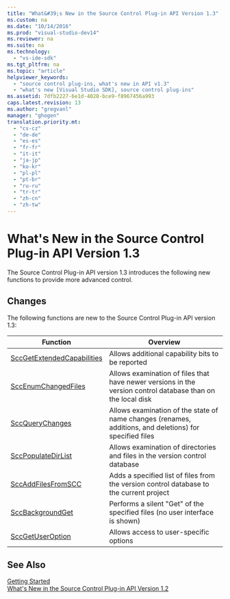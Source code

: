 ```yaml
---
title: "What&#39;s New in the Source Control Plug-in API Version 1.3"
ms.custom: na
ms.date: "10/14/2016"
ms.prod: "visual-studio-dev14"
ms.reviewer: na
ms.suite: na
ms.technology: 
  - "vs-ide-sdk"
ms.tgt_pltfrm: na
ms.topic: "article"
helpviewer_keywords: 
  - "source control plug-ins, what's new in API v1.3"
  - "what's new [Visual Studio SDK], source control plug-ins"
ms.assetid: 7dfb2227-6e1d-4028-bce9-f8967456a993
caps.latest.revision: 13
ms.author: "gregvanl"
manager: "ghogen"
translation.priority.mt: 
  - "cs-cz"
  - "de-de"
  - "es-es"
  - "fr-fr"
  - "it-it"
  - "ja-jp"
  - "ko-kr"
  - "pl-pl"
  - "pt-br"
  - "ru-ru"
  - "tr-tr"
  - "zh-cn"
  - "zh-tw"
---
```

# What&#39;s New in the Source Control Plug-in API Version 1.3
The Source Control Plug-in API version 1.3 introduces the following new functions to provide more advanced control.  
  
## Changes  
 The following functions are new to the Source Control Plug-in API version 1.3:  
  
|Function|Overview|  
|--------------|--------------|  
|[SccGetExtendedCapabilities](../extensibility/sccgetextendedcapabilities-function.md)|Allows additional capability bits to be reported|  
|[SccEnumChangedFiles](../extensibility/sccenumchangedfiles-function.md)|Allows examination of files that have newer versions in the version control database than on the local disk|  
|[SccQueryChanges](../extensibility/sccquerychanges-function.md)|Allows examination of the state of name changes (renames, additions, and deletions) for specified files|  
|[SccPopulateDirList](../extensibility/sccpopulatedirlist-function.md)|Allows examination of directories and files in the version control database|  
|[SccAddFilesFromSCC](../extensibility/sccaddfilesfromscc-function.md)|Adds a specified list of files from the version control database to the current project|  
|[SccBackgroundGet](../extensibility/sccbackgroundget-function.md)|Performs a silent "Get" of the specified files (no user interface is shown)|  
|[SccGetUserOption](../extensibility/sccgetuseroption-function.md)|Allows access to user-specific options|  
  
## See Also  
 [Getting Started](../extensibility/getting-started-with-source-control-plug-ins.md)   
 [What's New in the Source Control Plug-in API Version 1.2](../extensibility/what-s-new-in-the-source-control-plug-in-api-version-1.2.md)